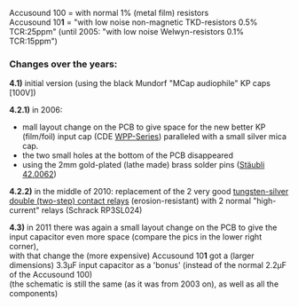 Accusound 100 = with normal 1% (metal film) resistors  
Accusound 10**1** = \"with low noise non-magnetic TKD-resistors 0.5% TCR:25ppm\" (until 2005: \"with low noise Welwyn-resistors 0.1% TCR:15ppm\")  
### Changes over the years:  
**4.1)** initial version (using the black Mundorf \"MCap audiophile\" KP caps [100V])
  
**4.2.1)** in 2006:
* mall layout change on the PCB to give space for the new better KP (film/foil) input cap (CDE <a href="https://github.com/analoghifi/capacitors/blob/main/audio%20and%20filter%20capacitors/docs/datasheets/kp/CDE_series_WPP.pdf">WPP-Series</a>) paralleled with a small silver mica cap.  
* the two small holes at the bottom of the PCB disappeared  
* using the 2mm gold-plated (lathe made) brass solder pins (<a href="https://github.com/analoghifi/Thel-SAC-30.2-30.3/blob/main/docs/components%20datasheets/staeubli_42.0062_brass_pin_2mm__DE_EN_FR.pdf">Stäubli 42.0062</a>)
  
**4.2.2)** in the middle of 2010: replacement of the 2 very good <a href="/docs/components datasheets/special relay version 1995-2003">tungsten-silver double (two-step) contact relays</a> (erosion-resistant) with 2 normal "high-current" relays (Schrack RP3SL024)
  
**4.3)** in 2011 there was again a small layout change on the PCB to give the input capacitor even more space (compare the pics in the lower right corner),  
with that change the (more expensive) Accusound 10**1** got a (larger dimensions) 3.3µF input capacitor as a 'bonus' (instead of the normal 2.2µF of the Accusound 100)  
(the schematic is still the same (as it was from 2003 on), as well as all the components)
